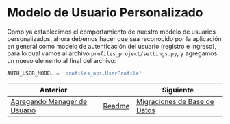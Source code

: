 # Modelo de Usuario Personalizado

Como ya establecimos el comportamiento de nuestro modelo de usuarios personalizados, ahora debemos hacer que sea reconocido por la aplicación en general como modelo de autenticación del usuario (registro e ingreso), para lo cual vamos al archivo `profiles_project/settings.py`, y agregamos un nuevo elemento al final del archivo:

```py
AUTH_USER_MODEL = 'profiles_api.UserProfile'
```

| Anterior |                        | Siguiente                                   |
| -------- | ---------------------- | ------------------------------------------- |
| [Agregando Manager de Usuario](03_Agregando_Manager_Usuario.md) | [Readme](../README.md) | [Migraciones de Base de Datos](05_Migraciones_Base_Datos.md) |
